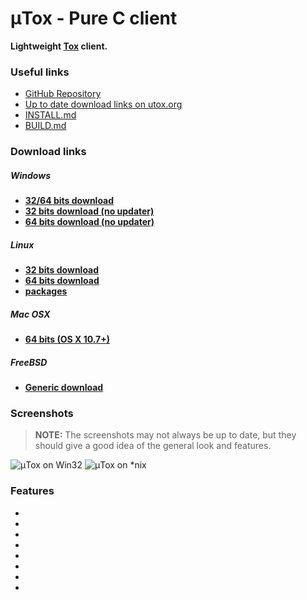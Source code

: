 # μTox - Pure C client
**Lightweight [Tox](https://github.com/irungentoo/ProjectTox-Core) client.**

<div class="container-fluid">
  <div class="row">
    <div class="col-xs-6 col-md-4" markdown="1">
      <h3>Useful links</h3>
      <ul>
        <li><a href="https://github.com/notsecure/uTox">GitHub Repository</a></li>
        <li><a href="http://utox.org">Up to date download links on utox.org</a></li>
        <li><a href="https://github.com/notsecure/uTox/blob/master/docs/INSTALL.md">INSTALL.md</a></li>
        <li><a href="https://github.com/notsecure/uTox/blob/master/docs/BUILD.md">BUILD.md</a></li>
      </ul>

### Download links
##### **Windows**
- [**32/64 bits download**](https://github.com/notsecure/utox-update/releases/download/latest/utox_runner.zip)
- [**32 bits download (no updater)**](https://build.tox.chat/view/Clients/job/uTox_build_windows_x86_release/lastSuccessfulBuild/artifact/utox_windows_x86.zip)
- [**64 bits download (no updater)**](https://build.tox.chat/view/Clients/job/uTox_build_windows_x86-64_release/lastSuccessfulBuild/artifact/utox_windows_x86-64.zip)

##### **Linux**
- [**32 bits download**](https://build.tox.chat/view/Clients/job/uTox_build_linux_x86_release/lastSuccessfulBuild/artifact/utox_linux_x86.tar.xz)
- [**64 bits download**](https://build.tox.chat/view/Clients/job/uTox_build_linux_x86-64_release/lastSuccessfulBuild/artifact/utox_linux_x86-64.tar.xz)
- [**packages**](https://wiki.tox.chat/binaries#gnulinux)

##### **Mac OSX**
- [**64 bits (OS X 10.7+)**](https://zodiaclabs.org/storage/c1/uTox-0.3.2.dmg)

##### **FreeBSD**
- [**Generic download**](https://www.freshports.org/net-im/uTox)
    </div>
    <div class="col-xs-12 col-md-8" markdown="1">
### Screenshots
> **NOTE:**
> The screenshots may not always be up to date, but they should give a good idea of the general look and features.

![μTox on Win32](https://raw.github.com/notsecure/uTox/master/images/uTox-win32.png "μTox running on Windows 8")
![μTox on *nix](https://raw.github.com/notsecure/uTox/master/images/uTox-xlib.png "μTox running on lubuntu")
    </div>
  </div>
</div>

### Features
-
-
-
-
-
-
-
-
